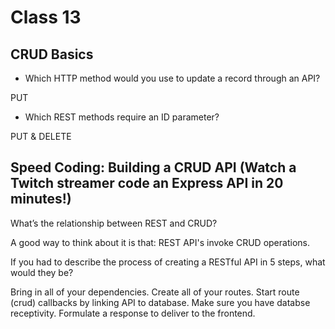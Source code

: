 # Class 13

## CRUD Basics

- Which HTTP method would you use to update a record through an API?

PUT

- Which REST methods require an ID parameter?

PUT & DELETE


## Speed Coding: Building a CRUD API (Watch a Twitch streamer code an Express API in 20 minutes!)

What’s the relationship between REST and CRUD?

A good way to think about it is that: REST API's invoke CRUD operations.

If you had to describe the process of creating a RESTful API in 5 steps, what would they be?

Bring in all of your dependencies. Create all of your routes. Start route (crud) callbacks by linking API to database. Make sure you have databse receptivity. Formulate a response to deliver to the frontend.
